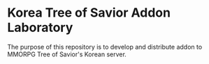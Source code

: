 # Korea Tree of Savior Addon Laboratory
The purpose of this repository is to develop and distribute addon to MMORPG Tree of Savior's Korean server.
